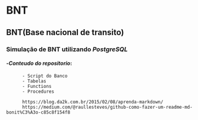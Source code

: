 # BNT  
## BNT(Base nacional de transito)
### Simulação de BNT utilizando _PostgreSQL_
#### -*Conteudo do repositorio*:
          - Script do Banco
          - Tabelas
          - Functions
          - Procedures
          
          https://blog.da2k.com.br/2015/02/08/aprenda-markdown/
          https://medium.com/@raullesteves/github-como-fazer-um-readme-md-bonit%C3%A3o-c85c8f154f8
